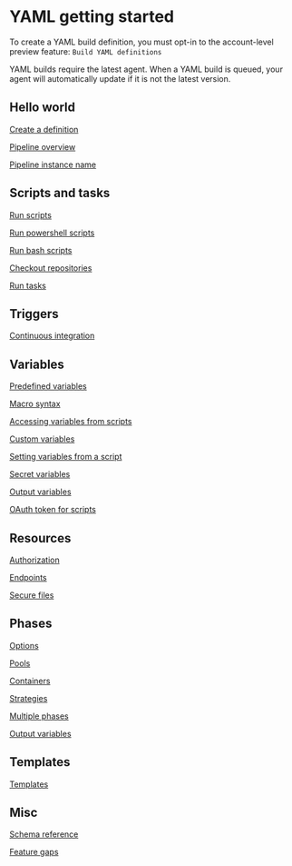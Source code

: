 # YAML getting started

To create a YAML build definition, you must opt-in to the account-level preview feature: `Build YAML definitions`

YAML builds require the latest agent. When a YAML build is queued, your agent will automatically update if it is not the latest version.

## Hello world

[Create a definition](yamlgettingstarted-definition.md)

[Pipeline overview](yamlgettingstarted-pipeline.md)

[Pipeline instance name](yamlgettingstarted-name.md)

## Scripts and tasks

[Run scripts](yamlgettingstarted-scripts.md)

[Run powershell scripts](yamlgettingstarted-powershell.md)

[Run bash scripts](yamlgettingstarted-bash.md)

[Checkout repositories](yamlgettingstarted-checkout.md)

[Run tasks](yamlgettingstarted-tasks.md)

## Triggers

[Continuous integration](yamlgettingstarted-ci.md)

## Variables

[Predefined variables](https://docs.microsoft.com/en-us/vsts/pipelines/build/variables)

[Macro syntax](yamlgettingstarted-macros.md)

[Accessing variables from scripts](yamlgettingstarted-accessingvariables.md)

[Custom variables](yamlgettingstarted-customvariables.md)

[Setting variables from a script](yamlgettingstarted-setvariable.md)

[Secret variables](yamlgettingstarted-secretvariables.md)

[Output variables](yamlgettingstarted-outputvariables.md)

[OAuth token for scripts](yamlgettingstarted-token.md)

## Resources

[Authorization](yamlgettingstarted-authz.md)

[Endpoints](yamlgettingstarted-endpoints.md)

[Secure files](yamlgettingstarted-securefiles.md)

<!-- todo: [Variable groups](yamlgettingstarted-variablegroups.md) -->

## Phases

[Options](yamlgettingstarted-job.md)

[Pools](yamlgettingstarted-pools.md)

[Containers](yamlgettingstarted-containers.md)

[Strategies](yamlgettingstarted-strategies.md)

[Multiple phases](yamlgettingstarted-jobs.md)

[Output variables](yamlgettingstarted-outputvariables.md)

## Templates

<!-- todo: Restructure the template docs: 1) basics, 2) across repos, and 3) advanced syntax -->

[Templates](yamlgettingstarted-templates.md)

## Misc

[Schema reference](yamlgettingstarted-schema.md)

[Feature gaps](yamlgettingstarted-features.md)

<!-- todo: [Escaping](yamlgettingstarted-escaping.md) -->
